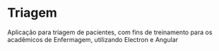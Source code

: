 # Triagem

Aplicação para triagem de pacientes, com fins de treinamento para os acadêmicos de Enfermagem, utilizando Electron e Angular
